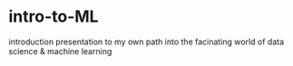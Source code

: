 # intro-to-ML
introduction presentation to my own path into the facinating world of data science &amp; machine learning

